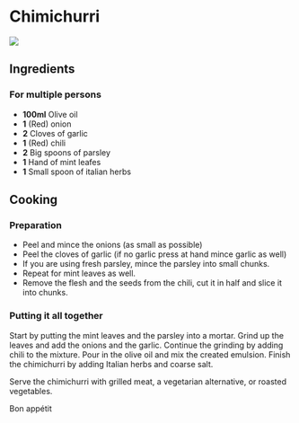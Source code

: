 # Chimichurri

![](/recipes/images/chimichurri.jpeg)

## Ingredients

### For multiple persons

- **100ml** Olive oil
- **1** (Red) onion
- **2** Cloves of garlic
- **1** (Red) chili
- **2** Big spoons of parsley
- **1** Hand of mint leafes
- **1** Small spoon of italian herbs

## Cooking

### Preparation

- Peel and mince the onions (as small as possible)
- Peel the cloves of garlic (if no garlic press at hand mince garlic as well)
- If you are using fresh parsley, mince the parsley into small chunks.
- Repeat for mint leaves as well.
- Remove the flesh and the seeds from the chili, cut it in half and slice it into chunks.

### Putting it all together

Start by putting the mint leaves and the parsley into a mortar. Grind up the leaves and add the onions and the garlic. Continue the grinding by adding chili to the mixture. Pour in the olive oil and mix the created emulsion. Finish the chimichurri by adding Italian herbs and coarse salt.

Serve the chimichurri with grilled meat, a vegetarian alternative, or roasted vegetables.

Bon appétit